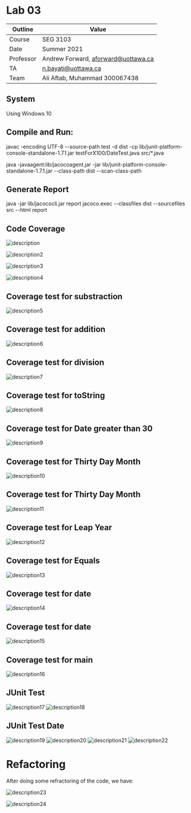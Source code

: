 # Lab 03

| Outline | Value |
| --- | --- |
| Course | SEG 3103 |
| Date | Summer 2021 |
| Professor | Andrew Forward, aforward@uottawa.ca |
| TA | n.bayati@uottawa.ca |
| Team | Ali Aftab, Muhammad 300067438 |


## System
Using Windows 10

## Compile and Run:
javac -encoding UTF-8 --source-path test -d dist -cp lib/junit-platform-console-standalone-1.7.1.jar testForX100/DateTest.java src/*.java

java -javaagent:lib/jacocoagent.jar -jar lib/junit-platform-console-standalone-1.7.1.jar --class-path dist --scan-class-path

## Generate Report
java -jar lib/jacococli.jar report jacoco.exec --classfiles dist --sourcefiles src --html report

## Code Coverage
![description](assets/jacoco-coverage-report.png)

![description2](assets/defaut.png)

![description3](assets/report2.png)

![description4](assets/default1.png)

## Coverage test for substraction

![description5](assets/substract.png)

## Coverage test for addition

![description6](assets/add.png)

## Coverage test for division 

![description7](assets/divide.png)

## Coverage test for toString

![description8](assets/toString.png)

## Coverage test for Date greater than 30
![description9](assets/date-31.png)

## Coverage test for Thirty Day Month
![description10](assets/is-thirty-day-month.png)

## Coverage test for Thirty Day Month
![description11](assets/is-end-of-month.png)

## Coverage test for Leap Year
![description12](assets/is-leap-year.png)

## Coverage test for Equals
![description13](assets/equals.png)

## Coverage test for date
![description14](assets/date.png)

## Coverage test for date
![description15](assets/data-ob.png)

## Coverage test for main
![description16](assets/main.png)

## JUnit Test
![description17](assets/JUnit-Test1.png)
![description18](assets/JUnit-Test2.png)

## JUnit Test Date
![description19](assets/DateTest-JUnit.png)
![description20](assets/DateTest-JUnit2.png)
![description21](assets/DataException-JUnit3.png)
![description22](assets/DateTest-JUnit4.png)

# Refactoring

After doing some refractoring of the code, we have: 

![description23](assets/setMonth.png)

![description24](assets/chooseMonth.png)






